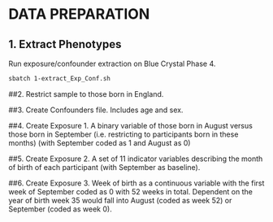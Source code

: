 # DATA PREPARATION

## 1. Extract Phenotypes

Run exposure/confounder extraction on Blue Crystal Phase 4.

```bash
sbatch 1-extract_Exp_Conf.sh
```

##2. Restrict sample to those born in England.

##3. Create Confounders file.
Includes age and sex.

##4. Create Exposure 1.
A binary variable of those born in August versus those born in September (i.e. restricting to participants born in these months) (with September coded as 1 and August as 0)

##5. Create Exposure 2.
A set of 11 indicator variables describing the month of birth of each participant (with September as baseline).

##6. Create Exposure 3.
Week of birth as a continuous variable with the first week of September coded as 0 with 52 weeks in total. Dependent on the year of birth week 35 would fall into August (coded as week 52) or September (coded as week 0).

